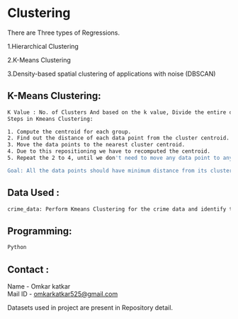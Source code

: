# Clustering
There are Three types of Regressions.

1.Hierarchical Clustering

2.K-Means Clustering

3.Density-based spatial clustering of applications with noise (DBSCAN)

## K-Means Clustering:
```sh
K Value : No. of Clusters And based on the k value, Divide the entire dataset in k divisions.
Steps in Kmeans Clustering:

1. Compute the centroid for each group.
2. Find out the distance of each data point from the cluster centroid. 
3. Move the data points to the nearest cluster centroid.
4. Due to this repositioning we have to recomputed the centroid.
5. Repeat the 2 to 4, until we don't need to move any data point to any other clusters.

Goal: All the data points should have minimum distance from its cluster centroid.
```

## Data Used :
```sh
crime_data: Perform Kmeans Clustering for the crime data and identify the number of clusters.

```  
## Programming:
```sh
Python
```

<!-- CONTACT -->
## Contact :

Name - Omkar katkar  
Mail ID - omkarkatkar525@gmail.com


Datasets used in project are present in Repository detail.

